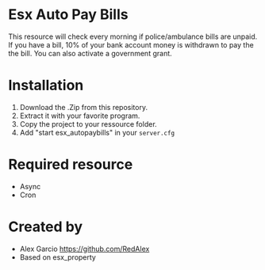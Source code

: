 
# Esx Auto Pay Bills

This resource will check every morning if police/ambulance bills are unpaid. If you have a bill, 10% of your bank account money is withdrawn to pay the the bill. You can also activate a government grant.

# Installation
1. Download the .Zip from this repository.
2. Extract it with your favorite program.
3. Copy the project to your ressource folder.
4. Add "start esx_autopaybills" in your `server.cfg`

# Required resource
- Async
- Cron

# Created by
- Alex Garcio https://github.com/RedAlex
- Based on esx_property
